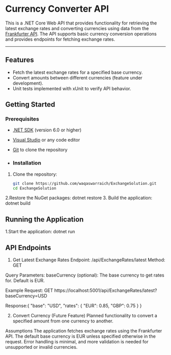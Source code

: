 # Currency Converter API

This is a .NET Core Web API that provides functionality for retrieving the latest exchange rates and converting currencies using data from the [Frankfurter API](https://www.frankfurter.app). The API supports basic currency conversion operations and provides endpoints for fetching exchange rates.

---

## Features
- Fetch the latest exchange rates for a specified base currency.
- Convert amounts between different currencies (feature under development).
- Unit tests implemented with xUnit to verify API behavior.

 ## Getting Started

### Prerequisites
- [.NET SDK](https://dotnet.microsoft.com/) (version 6.0 or higher)
- [Visual Studio](https://visualstudio.microsoft.com/) or any code editor
- [Git](https://git-scm.com/) to clone the repository

- ### Installation

1. Clone the repository:
   ```bash
   git clone https://github.com/waqaswarraich/ExchangeSolution.git
   cd ExchangeSolution
2.Restore the NuGet packages:
  dotnet restore
3. Build the application:
  dotnet build
  
## Running the Application

1.Start the application:
  dotnet run

## API Endpoints
1. Get Latest Exchange Rates
Endpoint: /api/ExchangeRates/latest
Method: GET

Query Parameters:
baseCurrency (optional): The base currency to get rates for. Default is EUR.

Example Request:
GET https://localhost:5001/api/ExchangeRates/latest?baseCurrency=USD

Response:{
  "base": "USD",
  "rates": {
    "EUR": 0.85,
    "GBP": 0.75
  }
}

2. Convert Currency (Future Feature)
Planned functionality to convert a specified amount from one currency to another.

Assumptions
The application fetches exchange rates using the Frankfurter API.
The default base currency is EUR unless specified otherwise in the request.
Error handling is minimal, and more validation is needed for unsupported or invalid currencies.
